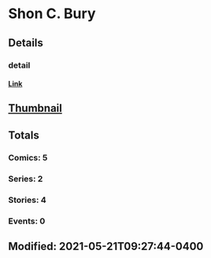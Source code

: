 # Shon C. Bury 
## Details
### detail
#### [Link](http://marvel.com/comics/creators/13347/shon_c_bury?utm_campaign=apiRef&utm_source=225578a89fc76f3d20fbffda5d17a88d)
## [Thumbnail](http://i.annihil.us/u/prod/marvel/i/mg/b/40/image_not_available.jpg)
## Totals
### Comics: 5
### Series: 2
### Stories: 4
### Events: 0
## Modified: 2021-05-21T09:27:44-0400